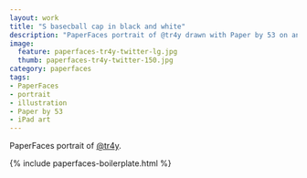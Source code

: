 ```yaml
---
layout: work
title: "S basecball cap in black and white"
description: "PaperFaces portrait of @tr4y drawn with Paper by 53 on an iPad."
image: 
  feature: paperfaces-tr4y-twitter-lg.jpg
  thumb: paperfaces-tr4y-twitter-150.jpg
category: paperfaces
tags: 
- PaperFaces
- portrait
- illustration
- Paper by 53
- iPad art
---
```


PaperFaces portrait of [@tr4y](http://twitter.com/tr4y).

{% include paperfaces-boilerplate.html %}